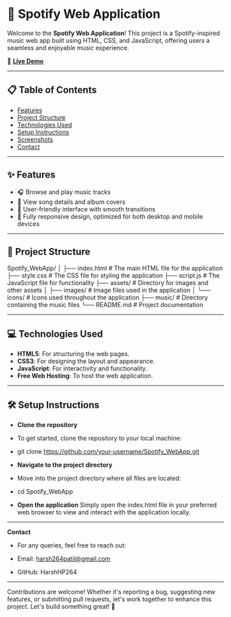 # 🎵 Spotify Web Application

Welcome to the **Spotify Web Application**! This project is a Spotify-inspired music web app built using HTML, CSS, and JavaScript, offering users a seamless and enjoyable music experience.

🔗 **[Live Demo](https://spotifybyhp.freewebhostmost.com/)**

---

## 📋 Table of Contents

- [Features](#features)
- [Project Structure](#project-structure)
- [Technologies Used](#technologies-used)
- [Setup Instructions](#setup-instructions)
- [Screenshots](#screenshots)
- [Contact](#contact)

---

## ✨ Features

- 🎧 Browse and play music tracks
- 📜 View song details and album covers
- 🔄 User-friendly interface with smooth transitions
- 📱 Fully responsive design, optimized for both desktop and mobile devices

---

## 📁 Project Structure

Spotify_WebApp/
│
├── index.html # The main HTML file for the application
├── style.css # The CSS file for styling the application
├── script.js # The JavaScript file for functionality
├── assets/ # Directory for images and other assets
│ ├── images/ # Image files used in the application
│ └── icons/ # Icons used throughout the application
├── music/ # Directory containing the music files
└── README.md # Project documentation


---

## 💻 Technologies Used

- **HTML5**: For structuring the web pages.
- **CSS3**: For designing the layout and appearance.
- **JavaScript**: For interactivity and functionality.
- **Free Web Hosting**: To host the web application.

---
## 🛠️ Setup Instructions
- **Clone the repository**
- To get started, clone the repository to your local machine:
- git clone https://github.com/your-username/Spotify_WebApp.git

- **Navigate to the project directory**
- Move into the project directory where all files are located:
- cd Spotify_WebApp

- **Open the application**
Simply open the index.html file in your preferred web browser to view and interact with the application locally.
---
**Contact**
- For any queries, feel free to reach out:

- Email: harsh264patil@gmail.com
- GitHub: HarshHP264

---
Contributions are welcome! Whether it's reporting a bug, suggesting new features, or submitting pull requests, let's work together to enhance this project. Let's build something great! 🚀

